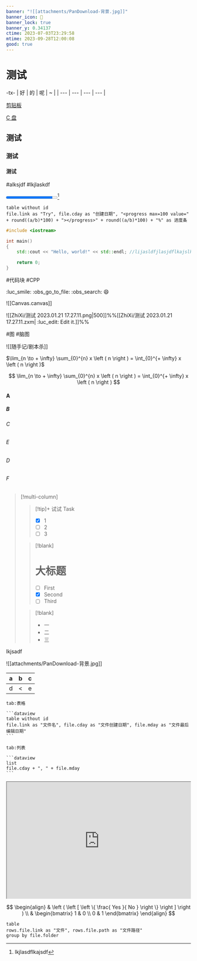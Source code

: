 ```yaml
---
banner: "![[attachments/PanDownload-背景.jpg]]"
banner_icon: 🤩
banner_lock: true
banner_y: 0.34137
ctime: 2023-07-03T23:29:58
mtime: 2023-09-28T12:00:08
good: true
---
```

# 测试

-tx-
| 好  | 的  | 呢  | ~   |
| --- | --- | --- | --- |

[剪贴板](quicker:runaction:9e74b873-d250-421b-935e-e71862ee9834)

[C 盘](quicker:runaction:Ob%E7%9A%84%E6%96%87%E4%BB%B6%E5%A4%B9%E9%93%BE%E6%8E%A5?abc:C%3A%2F)

## 测试

### 测试

#### 测试

#alksjdf #lkjlaskdf

<progress max=100 value=90></progress>[^1]

```dataview
table without id
file.link as "Try", file.cday as "创建日期", "<progress max=100 value=" + round((a/b)*100) + "></progress>" + round((a/b)*100) + "%" as 进度条
```

```cpp
#include <iostream>

int main()
{
	std::cout << "Hello, world!" << std::endl; //lijasldfjlasjdflkajslkdfjalkdsjfljasldfjlkajdlfjalksdjflkajdlfkjasldfjlkajsdfjaslfjalskjflasjdflajdfljafjaslkfjlasjflasjfasdjfs

	return 0;
}
```

#代码块 #CPP

:luc_smile: :obs_go_to_file: :obs_search: :smile:

![[Canvas.canvas]]

![[ZhiXi/测试 2023.01.21 17.27.11.png|500]]%%[[ZhiXi/测试 2023.01.21 17.27.11.zxm| :luc_edit: Edit it.]]%%

#图 #脑图

![[随手记/剧本杀]]

$\lim_{n \to + \infty} \sum_{0}^{n} x \left ( n \right ) = \int_{0}^{+ \infty} x \left ( n \right )$

$$
\lim_{n \to + \infty} \sum_{0}^{n} x \left ( n \right ) = \int_{0}^{+ \infty} x \left ( n \right )
$$

#### A

##### B

###### C

###### E

###### D

###### F

> [!multi-column]
> 
> > [!tip]+ 试试 Task
> > 
> > - [x] 1
> > - [ ] 2
> > - [ ] 3
> 
> > [!blank]
> > 
> > # 大标题
> > 
> > - [ ] First
> > - [x] Second
> > - [ ] Third
> 
> > [!blank]
> > - 一
> > - 二
> > - 三

lkjsadf  

![[attachments/PanDownload-背景.jpg]]

|  a  |  b  |  c  |
|:---:|:---:|:---:|
|  d  |  <  |  e  |

````tab
tab:表格

```dataview
table without id
file.link as "文件名", file.cday as "文件创建日期", file.mday as "文件最后编辑日期"
```

tab:列表

```dataview
list
file.cday + ", " + file.mday
```
````

<div style=" width: 100%; height: 320px;overflow: hidden; "><iframe src="https://widget.pkmer.cn/free/BongoCat?user=64bbecc5-7035-4407-8631-f20a7666ae79&theme=%E6%9A%97%E8%89%B2%E6%A8%A1%E5%BC%8F&select-theme=dark" allow="fullscreen" style=" height: 100%; width: 100%;"></iframe></div>

$$
\begin{align}
& \left ( \left [ \left \{ \frac{ Yes }{ No } \right \} \right ] \right ) \\
& \begin{bmatrix}
1 & 0 \\
0 & 1
\end{bmatrix}
\end{align}
$$

[^1]: lkjlasdflkajsdf

```dataview
table
rows.file.link as "文件", rows.file.path as "文件路径"
group by file.folder
```